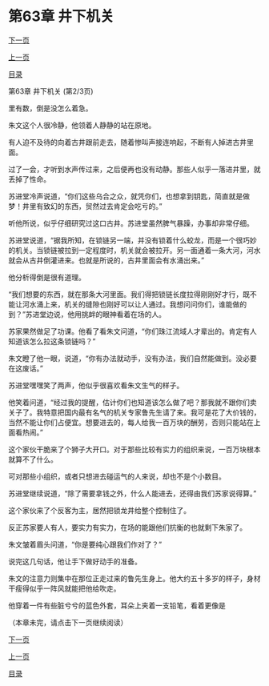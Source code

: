<h1>第63章   井下机关</h1>
            <div><p><a href="./0188_%E7%AC%AC63%E7%AB%A0_%E4%BA%95%E4%B8%8B%E6%9C%BA%E5%85%B3.md">下一页</a></p><p><a href="./0186_%E7%AC%AC63%E7%AB%A0_%E4%BA%95%E4%B8%8B%E6%9C%BA%E5%85%B3.md">上一页</a></p><p><a href="../">目录</a></p></div>
            <div><p>第63章   井下机关 (第2/3页)</p><p>里有数，倒是没怎么着急。</p><p>朱文这个人很冷静，他领着人静静的站在原地。</p><p>有人迫不及待的向着古井跟前走去，随着惨叫声接连响起，不断有人掉进古井里面。</p><p>过了一会，才听到水声传过来，之后便再也没有动静。那些人似乎一落进井里，就丢掉了性命。</p><p>苏进堂冷声说道，“你们这些乌合之众，就凭你们，也想拿到钥匙，简直就是做梦！井里有致幻的东西，贸然过去肯定会吃亏的。”</p><p>听他所说，似乎仔细研究过这口古井。苏进堂虽然脾气暴躁，办事却非常仔细。</p><p>苏进堂说道，“据我所知，在锁链另一端，并没有锁着什么蛟龙，而是一个很巧妙的机关。当锁链被拉到一定程度时，机关就会被拉开。另一面通着一条大河，河水就会从古井倒灌进来。也就是所说的，古井里面会有水涌出来。”</p><p>他分析得倒是很有道理。</p><p>“我们想要的东西，就在那条大河里面。我们得把锁链长度拉得刚刚好才行，既不能让河水涌上来，机关的缝隙也刚好可以让人通过。我想问问你们，谁能做的到？”苏进堂边说，他用挑衅的眼神看着在场的人。</p><p>苏家果然做足了功课。他看了看朱文问道，“你们珠江流域人才辈出的。肯定有人知道该怎么拉这条锁链吗？”</p><p>朱文瞪了他一眼，说道，“你有办法就动手，没有办法，我们自然能做到。没必要在这废话。”</p><p>苏进堂嘿嘿笑了两声，他似乎很喜欢看朱文生气的样子。</p><p>他笑着问道，“经过我的提醒，估计你们也知道该怎么做了吧？那我就不跟你们卖关子了。我特意把国内最有名气的机关专家鲁先生请了来。我可是花了大价钱的，当然不能让你们占便宜。想要进去的，每人给我一百万块的酬劳，否则只能站在上面看热闹。”</p><p>这个家伙干脆来了个狮子大开口。对于那些比较有实力的组织来说，一百万块根本就算不了什么。</p><p>可对那些小组织，或者只想进去碰运气的人来说，却也不是个小数目。</p><p>苏进堂继续说道，“除了需要拿钱之外，什么人能进去，还得由我们苏家说得算。”</p><p>这个家伙来了个反客为主，居然把锁龙井给整个控制住了。</p><p>反正苏家要人有人，要实力有实力，在场的能跟他们抗衡的也就剩下朱家了。</p><p>朱文皱着眉头问道，“你是要纯心跟我们作对了？”</p><p>说完这几句话，他让手下做好动手的准备。</p><p>朱文的注意力则集中在那位正走过来的鲁先生身上。他大约五十多岁的样子，身材干瘦得似乎一阵风就能把他给吹走。</p><p>他穿着一件有些脏兮兮的蓝色外套，耳朵上夹着一支铅笔，看着更像是</p><p>（本章未完，请点击下一页继续阅读）</p></div>
            <div><p><a href="./0188_%E7%AC%AC63%E7%AB%A0_%E4%BA%95%E4%B8%8B%E6%9C%BA%E5%85%B3.md">下一页</a></p><p><a href="./0186_%E7%AC%AC63%E7%AB%A0_%E4%BA%95%E4%B8%8B%E6%9C%BA%E5%85%B3.md">上一页</a></p><p><a href="../">目录</a></p></div>